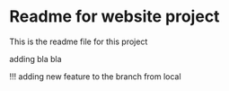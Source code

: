 # Readme for website project

This is the readme file for this project

adding bla bla

!!! adding new feature to the branch from local
